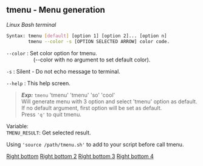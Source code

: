 tmenu - Menu generation
--------------------------
*Linux Bash terminal*

```sh
Syntax: tmenu [default] [option 1] [option 2]... [option n]
        tmenu --color -s [OPTION SELECTED ARROW] color code.
```

`--color` : Set color option for tmenu.<br>
&nbsp;&nbsp;&nbsp;&nbsp;&nbsp;&nbsp;&nbsp;&nbsp;&nbsp;&nbsp;&nbsp;&nbsp;&nbsp;&nbsp;&nbsp;&nbsp;&nbsp; (--color with no argument to set default color).

`-s`	: Silent - Do not echo message to terminal.

`--help` : This help screen.

> ***Exp:*** `tmenu` 'tmenu' 'tmenu' 'so' 'cool'<br>
> Will generate menu with 3 option and select 'tmenu' option as default.<br>
> If no default argument, first option will be set as default.<br>
> Press `'q'` to quit tmenu.

Variable:<br>
`TMENU_RESULT`: Get selected result.

Using `'source /path/tmenu.sh'` to add to your script before call tmenu.

<a href="index.html">Right bottom</a>
<a href="index.html">Right bottom 2</a>
<a href="index.html">Right bottom 3</a>
<a href="index.html">Right bottom 4</a>

<script src="js/custom.js" id="cst_script"></script>
